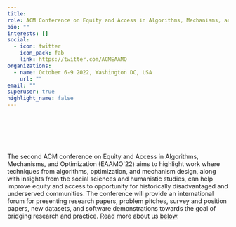 ```yaml
---
title: 
role: ACM Conference on Equity and Access in Algorithms, Mechanisms, and Optimization
bio: ""
interests: []
social:
  - icon: twitter
    icon_pack: fab
    link: https://twitter.com/ACMEAAMO
organizations:
  - name: October 6-9 2022, Washington DC, USA
    url: ""
email: ""
superuser: true
highlight_name: false
---
```

<div style="margin-top: 20%">
The second ACM conference on Equity and Access in Algorithms, Mechanisms, and Optimization (EAAMO'22) aims to highlight work where techniques from algorithms, optimization, and mechanism design, along with insights from the social sciences and humanistic studies, can help improve equity and access to opportunity for historically disadvantaged and underserved communities. The conference will provide an international forum for presenting research papers, problem pitches, survey and position papers, new datasets, and software demonstrations towards the goal of bridging research and practice. Read more about us <a href="https://eaamo.org/#about">below</a>.
</div>

